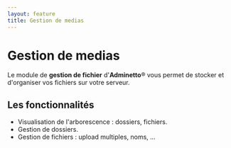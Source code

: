 ```yaml
---
layout: feature
title: Gestion de medias
---
```


# Gestion de medias

Le module de **gestion de fichier** d'**Adminetto**® vous permet de stocker et d'organiser vos fichiers sur votre serveur.

## Les fonctionnalités

- Visualisation de l'arborescence : dossiers, fichiers.
- Gestion de dossiers.
- Gestion de fichiers : upload multiples, noms, ...